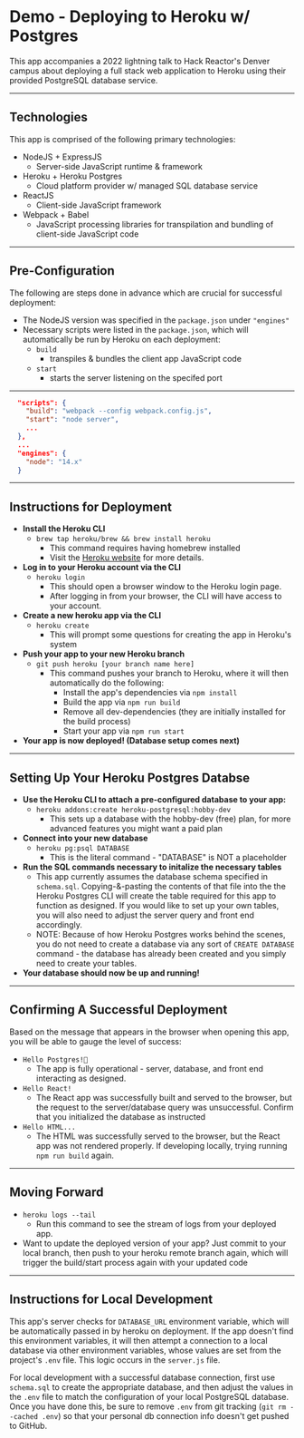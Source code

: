 # Demo - Deploying to Heroku w/ Postgres

This app accompanies a 2022 lightning talk to Hack Reactor's Denver campus about deploying a full stack web application to Heroku using their provided PostgreSQL database service.

---

## Technologies

This app is comprised of the following primary technologies:

- NodeJS + ExpressJS
    - Server-side JavaScript runtime & framework
- Heroku + Heroku Postgres
    - Cloud platform provider w/ managed SQL database service
- ReactJS
    - Client-side JavaScript framework
- Webpack + Babel
    - JavaScript processing libraries for transpilation and bundling of client-side JavaScript code

---
## Pre-Configuration

The following are steps done in advance which are crucial for successful deployment:
- The NodeJS version was specified in the `package.json` under `"engines"`
- Necessary scripts were listed in the `package.json`, which will automatically be run by Heroku on each deployment:
    - `build`
        - transpiles & bundles the client app JavaScript code
    - `start`
        - starts the server listening on the specifed port
---
```json
  "scripts": {
    "build": "webpack --config webpack.config.js",
    "start": "node server",
    ...
  },
  ...
  "engines": {
    "node": "14.x"
  }
```
---
## Instructions for Deployment

- **Install the Heroku CLI**
    - `brew tap heroku/brew && brew install heroku`
        - This command requires having homebrew installed
        - Visit the [Heroku website](https://devcenter.heroku.com/articles/heroku-cli) for more details.
- **Log in to your Heroku account via the CLI**
    - `heroku login`
        - This should open a browser window to the Heroku login page.
        - After logging in from your browser, the CLI will have access to your account.
- **Create a new heroku app via the CLI**
    - `heroku create`
        - This will prompt some questions for creating the app in Heroku's system
- **Push your app to your new Heroku branch**
    - `git push heroku [your branch name here]`
        - This command pushes your branch to Heroku, where it will then automatically do the following:
            - Install the app's dependencies via `npm install`
            - Build the app via `npm run build`
            - Remove all dev-dependencies (they are initially installed for the build process)
            - Start your app via `npm run start`
- **Your app is now deployed! (Database setup comes next)**
---
## Setting Up Your Heroku Postgres Databse

- **Use the Heroku CLI to attach a pre-configured database to your app:**
    - `heroku addons:create heroku-postgresql:hobby-dev`
        - This sets up a database with the hobby-dev (free) plan, for more advanced features you might want a paid plan
- **Connect into your new database**
    - `heroku pg:psql DATABASE`
        - This is the literal command - "DATABASE" is NOT a placeholder
- **Run the SQL commands necessary to initalize the necessary tables**
    - This app currently assumes the database schema specified in `schema.sql`. Copying-&-pasting the contents of that file into the the Heroku Postgres CLI will create the table required for this app to function as designed. If you would like to set up your own tables, you will also need to adjust the server query and front end accordingly.
    - NOTE: Because of how Heroku Postgres works behind the scenes, you do not need to create a database via any sort of `CREATE DATABASE` command - the database has already been created and you simply need to create your tables.
- **Your database should now be up and running!**
---
## Confirming A Successful Deployment

Based on the message that appears in the browser when opening this app, you will be able to gauge the level of success:

- `Hello Postgres!🐘`
    - The app is fully operational - server, database, and front end interacting as designed.
- `Hello React!`
    - The React app was successfully built and served to the browser, but the request to the server/database query was unsuccessful. Confirm that you initialized the database as instructed
- `Hello HTML...`
    - The HTML was successfully served to the browser, but the React app was not rendered properly. If developing locally, trying running `npm run build` again.

---

## Moving Forward

- `heroku logs --tail`
    - Run this command to see the stream of logs from your deployed app.
- Want to update the deployed version of your app? Just commit to your local branch, then push to your heroku remote branch again, which will trigger the build/start process again with your updated code

---
## Instructions for Local Development

This app's server checks for `DATABASE_URL` environment variable, which will be automatically passed in by heroku on deployment. If the app doesn't find this environment variables, it will then attempt a connection to a local database via other environment variables, whose values are set from the project's `.env` file. This logic occurs in the `server.js` file.

For local development with a successful database connection, first use `schema.sql` to create the appropriate database, and then adjust the values in the `.env` file to match the configuration of your local PostgreSQL database. Once you have done this, be sure to remove `.env` from git tracking (`git rm --cached .env`) so that your personal db connection info doesn't get pushed to GitHub.
    